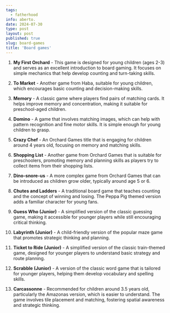 ```yaml
---
tags:
  - fatherhood
info: aberto.
date: 2024-07-30
type: post
layout: post
published: true
slug: board-games
title: 'Board games'
---
```


1. **My First Orchard** - This game is designed for young children (ages 2-3) and serves as an excellent introduction to board gaming. It focuses on simple mechanics that help develop counting and turn-taking skills.

2. **To Market** - Another game from Haba, suitable for young children, which encourages basic counting and decision-making skills.

3. **Memory** - A classic game where players find pairs of matching cards. It helps improve memory and concentration, making it suitable for preschool-aged children.

4. **Domino** - A game that involves matching images, which can help with pattern recognition and fine motor skills. It is simple enough for young children to grasp.

5. **Crazy Chef** - An Orchard Games title that is engaging for children around 4 years old, focusing on memory and matching skills.

6. **Shopping List** - Another game from Orchard Games that is suitable for preschoolers, promoting memory and planning skills as players try to collect items from their shopping lists.

7. **Dino-snore-us** - A more complex game from Orchard Games that can be introduced as children grow older, typically around age 5 or 6.

8. **Chutes and Ladders** - A traditional board game that teaches counting and the concept of winning and losing. The Peppa Pig themed version adds a familiar character for young fans.

9. **Guess Who (Junior)** - A simplified version of the classic guessing game, making it accessible for younger players while still encouraging critical thinking.

10. **Labyrinth (Junior)** - A child-friendly version of the popular maze game that promotes strategic thinking and planning.

11. **Ticket to Ride (Junior)** - A simplified version of the classic train-themed game, designed for younger players to understand basic strategy and route planning.

12. **Scrabble (Junior)** - A version of the classic word game that is tailored for younger players, helping them develop vocabulary and spelling skills.

13. **Carcassonne** - Recommended for children around 3.5 years old, particularly the Amazonas version, which is easier to understand. The game involves tile placement and matching, fostering spatial awareness and strategic thinking.